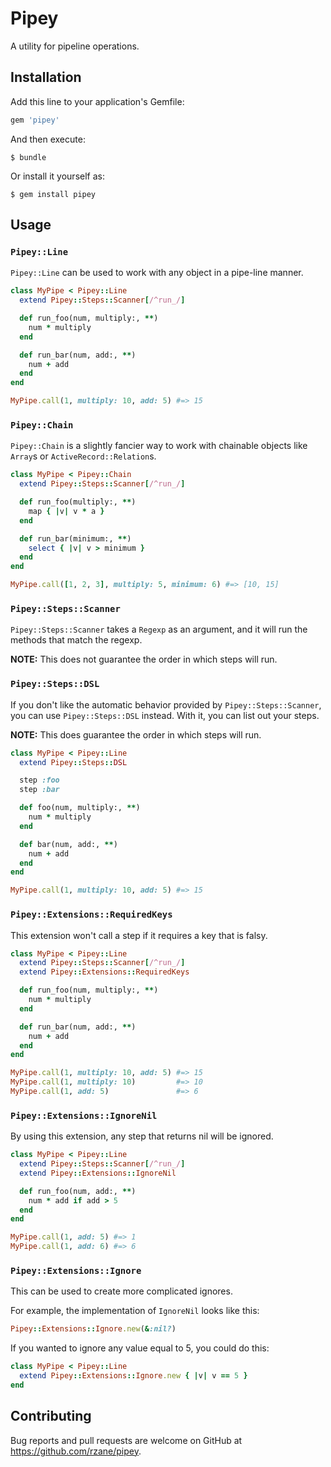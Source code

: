 # Pipey

A utility for pipeline operations.

## Installation

Add this line to your application's Gemfile:

```ruby
gem 'pipey'
```

And then execute:

    $ bundle

Or install it yourself as:

    $ gem install pipey

## Usage

### `Pipey::Line`

`Pipey::Line` can be used to work with any object in a pipe-line manner.

```ruby
class MyPipe < Pipey::Line
  extend Pipey::Steps::Scanner[/^run_/]

  def run_foo(num, multiply:, **)
    num * multiply
  end

  def run_bar(num, add:, **)
    num + add
  end
end

MyPipe.call(1, multiply: 10, add: 5) #=> 15
```

### `Pipey::Chain`

`Pipey::Chain` is a slightly fancier way to work with chainable objects like `Array`s or `ActiveRecord::Relation`s.

```ruby
class MyPipe < Pipey::Chain
  extend Pipey::Steps::Scanner[/^run_/]

  def run_foo(multiply:, **)
    map { |v| v * a }
  end

  def run_bar(minimum:, **)
    select { |v| v > minimum }
  end
end

MyPipe.call([1, 2, 3], multiply: 5, minimum: 6) #=> [10, 15]
```

### `Pipey::Steps::Scanner`

`Pipey::Steps::Scanner` takes a `Regexp` as an argument, and it will run the methods that match the regexp.

**NOTE:** This does not guarantee the order in which steps will run.

### `Pipey::Steps::DSL`

If you don't like the automatic behavior provided by `Pipey::Steps::Scanner`, you can use `Pipey::Steps::DSL` instead. With it, you can list out your steps.

**NOTE:** This does guarantee the order in which steps will run.

```ruby
class MyPipe < Pipey::Line
  extend Pipey::Steps::DSL

  step :foo
  step :bar

  def foo(num, multiply:, **)
    num * multiply
  end

  def bar(num, add:, **)
    num + add
  end
end

MyPipe.call(1, multiply: 10, add: 5) #=> 15
```

### `Pipey::Extensions::RequiredKeys`

This extension won't call a step if it requires a key that is falsy.

```ruby
class MyPipe < Pipey::Line
  extend Pipey::Steps::Scanner[/^run_/]
  extend Pipey::Extensions::RequiredKeys

  def run_foo(num, multiply:, **)
    num * multiply
  end

  def run_bar(num, add:, **)
    num + add
  end
end

MyPipe.call(1, multiply: 10, add: 5) #=> 15
MyPipe.call(1, multiply: 10)         #=> 10
MyPipe.call(1, add: 5)               #=> 6
```

### `Pipey::Extensions::IgnoreNil`

By using this extension, any step that returns nil will be ignored.

```ruby
class MyPipe < Pipey::Line
  extend Pipey::Steps::Scanner[/^run_/]
  extend Pipey::Extensions::IgnoreNil

  def run_foo(num, add:, **)
    num * add if add > 5
  end
end

MyPipe.call(1, add: 5) #=> 1
MyPipe.call(1, add: 6) #=> 6
```

### `Pipey::Extensions::Ignore`

This can be used to create more complicated ignores.

For example, the implementation of `IgnoreNil` looks like this:

```ruby
Pipey::Extensions::Ignore.new(&:nil?)
```

If you wanted to ignore any value equal to 5, you could do this:

```ruby
class MyPipe < Pipey::Line
  extend Pipey::Extensions::Ignore.new { |v| v == 5 }
end
```

## Contributing

Bug reports and pull requests are welcome on GitHub at https://github.com/rzane/pipey.

